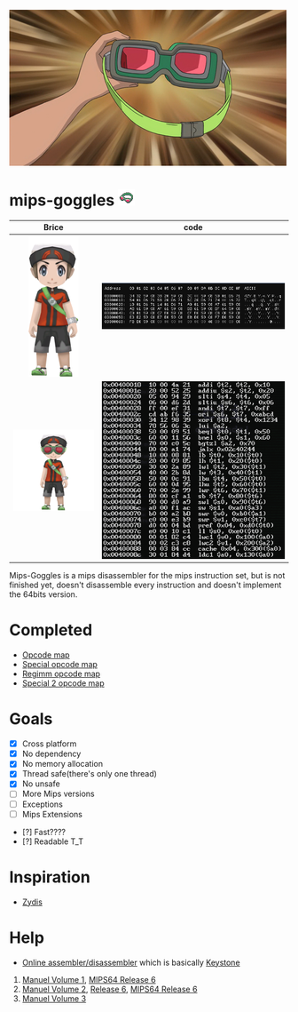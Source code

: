 ![](/img/go-goggles.png)
# mips-goggles ![](img/Miniature_Lunettes_Sable_ROSA.png)

|             Brice              |            code             |
| :----------------------------: | :-------------------------: |
| ![](/img/brice-no-goggles.png) |      ![](/img/hex.png)      |
|  ![](/img/brice-goggles.png)   | ![](/img/mips-assembly.png) |


Mips-Goggles is a mips disassembler for the mips instruction set, but is not finished yet, doesn't disassemble every instruction and doesn't implement the 64bits version.
# Completed

- [Opcode map](https://www.cipunited.com/xlx/files/document/202008/1205490289250.pdf#G320.1122743)
- [Special opcode map](https://www.cipunited.com/xlx/files/document/202008/1205490289250.pdf#G320.1123094)
- [Regimm opcode map](https://www.cipunited.com/xlx/files/document/202008/1205490289250.pdf#G320.1096304)
- [Special 2 opcode map](https://www.cipunited.com/xlx/files/document/202008/1205490289250.pdf#G320.1096304)

# Goals

- [x] Cross platform
- [x] No dependency
- [x] No memory allocation
- [x] Thread safe(there's only one thread)
- [x] No unsafe
- [ ] More Mips versions
- [ ] Exceptions
- [ ] Mips Extensions
- [?] Fast????
- [?] Readable T_T

# Inspiration

- [Zydis](https://github.com/zyantific/zydis)

# Help

- [Online assembler/disassembler](https://yozan233.github.io/Online-Assembler-Disassembler/) which is basically [Keystone](https://github.com/keystone-engine/keystone)
1. [Manuel Volume 1](https://riteme.site/nscscc/doc/mips/Volume%20I:%20Introduction%20to%20MIPS32%20Architecture.pdf), [MIPS64 Release 6](https://www.cipunited.com/xlx/files/document/202008/1205481629410.pdf)
2. [Manuel Volume 2](https://s3-eu-west-1.amazonaws.com/downloads-mips/documents/MD00086-2B-MIPS32BIS-AFP-6.06.pdf), [Release 6](https://s3-eu-west-1.amazonaws.com/downloads-mips/documents/MD00086-2B-MIPS32BIS-AFP-6.06.pdf), [MIPS64 Release 6](https://www.cipunited.com/xlx/files/document/202008/1205490289250.pdf)
3. [Manuel Volume 3](https://s3-eu-west-1.amazonaws.com/downloads-mips/documents/MD00090-2B-MIPS32PRA-AFP-06.02.pdf)
